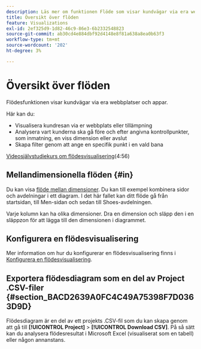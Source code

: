 ```yaml
---
description: Läs mer om funktionen Flöde som visar kundvägar via era webbplatser och appar.
title: Översikt över flöden
feature: Visualizations
exl-id: 2ef325d9-1d82-46c9-86e3-6b2332548823
source-git-commit: ab30cd4e884dbf92d4148e8f81a638a8ea0b63f3
workflow-type: tm+mt
source-wordcount: '202'
ht-degree: 3%

---
```


# Översikt över flöden

Flödesfunktionen visar kundvägar via era webbplatser och appar.

Här kan du:

* Visualisera kundresan via er webbplats eller tillämpning
* Analysera vart kunderna ska gå före och efter angivna kontrollpunkter, som inmatning, en viss dimension eller avslut
* Skapa filter genom att ange en specifik punkt i en vald bana

[Videosjälvstudiekurs om flödesvisualisering](https://experienceleague.adobe.com/docs/analytics-learn/tutorials/analysis-workspace/analyzing-customer-journeys/flow-visualization.html)(4:56)

## Mellandimensionella flöden {#in}

Du kan visa [flöde mellan dimensioner](/help/analysis-workspace/visualizations/c-flow/multi-dimensional-flow.md). Du kan till exempel kombinera sidor och avdelningar i ett diagram. I det här fallet kan ditt flöde gå från startsidan, till Men-sidan och sedan till Shoes-avdelningen.

Varje kolumn kan ha olika dimensioner. Dra en dimension och släpp den i en släppzon för att lägga till den dimensionen i diagrammet.

## Konfigurera en flödesvisualisering

Mer information om hur du konfigurerar en flödesvisualisering finns i [Konfigurera en flödesvisualisering](/help/analysis-workspace/visualizations/c-flow/create-flow.md).

## Exportera flödesdiagram som en del av Project .CSV-filer {#section_BACD2639A0FC4C49A75398F7D0363D9D}

Flödesdiagram är en del av ett projekts .CSV-fil som du kan skapa genom att gå till **[!UICONTROL Project]** > **[!UICONTROL Download CSV]**. På så sätt kan du analysera flödesresultat i Microsoft Excel (visualiserat som en tabell) eller någon annanstans.
